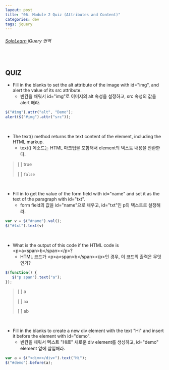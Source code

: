 ```yaml
---
layout: post
title: "06. Module 2 Quiz (Attributes and Content)"
categories: dev
tags: jquery
---
```


###### [SoloLearn](https://www.sololearn.com) jQuery 번역

<br>

## QUIZ

- Fill in the blanks to set the alt attribute of the image with id="img", and alert the value of its src attribute.
  - 빈칸을 채워서 id="img"로 이미지의 alt 속성을 설정하고, src 속성의 값을 alert 해라.

```js
$("#img").attr("alt", "Demo");
alert($("#img").attr("src"));
```

<br>

- The text() method returns the text content of the element, including the HTML markup.
  - text() 메소드는 HTML 마크업을 포함해서 element의 텍스트 내용을 반환한다.

> [ ] true
>
> [ ] `false`

<br>

- Fill in to get the value of the form field with id="name" and set it as the text of the paragraph with id="txt".
  - form field의 값을 id="name"으로 채우고, id="txt"인 p의 텍스트로 설정해라.

```js
var v = $("#name").val();
$("#txt").text(v)
```

<br>

- What is the output of this code if the HTML code is \<p>a\<span>b\</span>\</p>?
  - HTML 코드가 \<p>a\<span>b\</span>\</p>인 경우, 이 코드의 출력은 무엇인가?

```js
$(function() {
   $("p span").text("a");
});
```

> [ ] a
>
> [ ] `aa`
>
> [ ] ab

<br>

- Fill in the blanks to create a new div element with the text "Hi" and insert it before the element with id="demo".
  - 빈칸을 채워서 텍스트 "Hi로" 새로운 div element를 생성하고, id="demo" element 앞에 삽입해라.

```js
var a = $("<div></div>").text("Hi");
$("#demo").before(a);
```

<br>